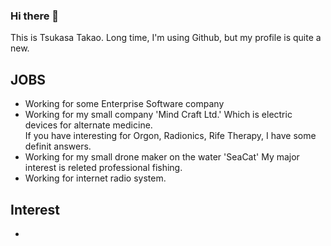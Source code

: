 ### Hi there 👋

<!--
**ttakao/ttakao** is a ✨ _special_ ✨ repository because its `README.md` (this file) appears on your GitHub profile.

- 🔭 I’m currently working on ...
- 🌱 I’m currently learning ...
- 👯 I’m looking to collaborate on ...
- 🤔 I’m looking for help with ...
- 💬 Ask me about ...
- 📫 How to reach me: ...
- 😄 Pronouns: ...
- ⚡ Fun fact: ...
-->

This is Tsukasa Takao.
Long time, I'm using Github, but my profile is quite a new.

## JOBS
- Working for some Enterprise Software company
- Working for my small company 'Mind Craft Ltd.' Which is electric devices for alternate medicine.<br/>
  If you have interesting for Orgon, Radionics, Rife Therapy, I have some definit answers.
- Working for my small drone maker on the water 'SeaCat'
  My major interest is releted professional fishing.
- Working for internet radio system. 

## Interest
- 
